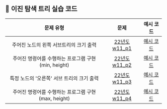 ## 🌱 이진 탐색 트리 실습 코드

| 문제 유형  | 문제 | 예시 코드 |
| :--: | :--: | :--: |
| 주어진 노드의 왼쪽 서브트리의 크기 출력 | [22년도 w11_p1](https://github.com/Landvibe-DataStructure-2023Study/Prob/blob/main/22%20%EC%8B%A4%EC%8A%B5%20%EB%AC%B8%EC%A0%9C/11%EC%A3%BC%EC%B0%A8/prob-W11_P1.pdf) |[예시 코드](https://github.com/Landvibe-DataStructure-2023Study/LimJumin/blob/main/22%20%EC%8B%A4%EC%8A%B5%20%EC%BD%94%EB%93%9C/%EC%9D%B4%EC%A7%84%ED%83%90%EC%83%89%ED%8A%B8%EB%A6%AC/22_w11_p1.cpp)|
| 주어진 명령어를 수행하는 프로그램 구현 (min, height) | [22년도 w11_p2](https://github.com/Landvibe-DataStructure-2023Study/Prob/blob/main/22%20%EC%8B%A4%EC%8A%B5%20%EB%AC%B8%EC%A0%9C/11%EC%A3%BC%EC%B0%A8/prob-W11_P2.pdf) |[예시 코드](https://github.com/Landvibe-DataStructure-2023Study/LimJumin/blob/main/22%20%EC%8B%A4%EC%8A%B5%20%EC%BD%94%EB%93%9C/%EC%9D%B4%EC%A7%84%ED%83%90%EC%83%89%ED%8A%B8%EB%A6%AC/22_w11_p2.cpp)|
| 특정 노드의 '오른쪽' 서브 트리의 크기 출력 | [22년도 w11_p3](https://github.com/Landvibe-DataStructure-2023Study/Prob/blob/main/22%20%EC%8B%A4%EC%8A%B5%20%EB%AC%B8%EC%A0%9C/11%EC%A3%BC%EC%B0%A8/prob-W11_P3.pdf) |[예시 코드](https://github.com/Landvibe-DataStructure-2023Study/LimJumin/blob/main/22%20%EC%8B%A4%EC%8A%B5%20%EC%BD%94%EB%93%9C/%EC%9D%B4%EC%A7%84%ED%83%90%EC%83%89%ED%8A%B8%EB%A6%AC/22_w11_p3.cpp)|
| 주어진 명령어를 수행하는 프로그램 구현 (max, height) | [22년도 w11_p4](https://github.com/Landvibe-DataStructure-2023Study/Prob/blob/main/22%20%EC%8B%A4%EC%8A%B5%20%EB%AC%B8%EC%A0%9C/11%EC%A3%BC%EC%B0%A8/prob-W11_P4.pdf) |[예시 코드](https://github.com/Landvibe-DataStructure-2023Study/LimJumin/blob/main/22%20%EC%8B%A4%EC%8A%B5%20%EC%BD%94%EB%93%9C/%EC%9D%B4%EC%A7%84%ED%83%90%EC%83%89%ED%8A%B8%EB%A6%AC/22_w11_p4.cpp)|

